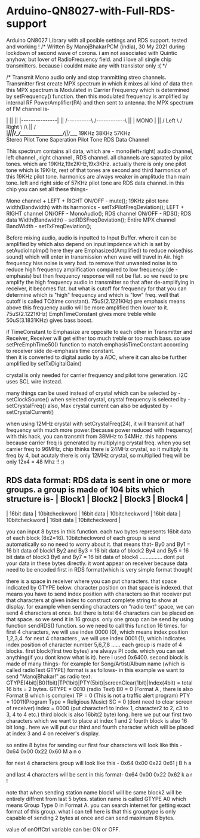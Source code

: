 # Arduino-QN8027-with-Full-RDS-support
Arduino QN8027 Library with all posible settings and RDS support. tested and working !
/*
 Written By ManojBhakarPCM (india), 30 My 2021 during lockdown of second wave of corona.
 i am not associated with Quintic anyhow, but lover of RadioFrequency field.
 and i love all single chip transmitters. because i couldnt make any with transistor only :(
*/

/* Transmit Mono audio only and stop tranmitting streo channels.
Transmitter first create MPX spectrum in which it mixes all kind of data
then this MPX spectrum is Modulated in Carrier Frequency which is determined by setFrequency() function.
then this modulated frequency is amplified by internal RF PowerAmplifier(PA) and then sent to antenna.
the MPX spectrum of FM channel is-

|                  ||                                          ||
|---------------|  ||    /----------\     /------------\       ||
|	   MONO		    |  ||   /  Left      \   /    Right     \   /\ || /\
|_______________|__||__/______________\_/________________\_/__\||/__\__
				 19KHz				  38KHz					  57KHz				 
			Stereo Pilot Tone   Saperation Pilot Tone     RDS Data Channel

This spectrum contains all data, which are - mono(left+right) audio channel, left channel , right channel , RDS channel.
all  channels are saprated by pilot tones. which are 19KHz,19x2KHz,19x3KHz.
actually there is only one pilot tone which is 19KHz, rest of that tones are second and third harmonics of this 19KHz pilot tone.
harmonics are always weaker in amplitude than main tone.
left and right side of 57KHz pilot tone are RDS data channel.
in this chip you can set all these things-

Mono channel + LEFT + RIGHT ON/OFF 					         - mute();
19KHz pilot tone width(Bandwidth) with its harmonics - setTxPilotFreqDeviation();
LEFT + RIGHT channel ON/OFF       				           - MonoAudio();
RDS channel ON/OFF									                 - RDS();
RDS data Width(Bandwidth)							               - setRDSFreqDeviation();
Entire MPX channel BandWidth						             - setTxFreqDeviation();

Before mixing audio, audio is inputted to Input Buffer. where it can be amplified by which also depend on input impdence which is set by setAudioInpImp()
here they are Emphasized(Amplified) to reduce noise(hiss sound) which will enter in transmission when wave will travel in Air.
high frequency hiss noise is very bad.
to remove that unwanted noise is to reduce high frequency amplification compared to low frequency.(de - emphasis)
but then frequency response will not be flat. so we need to pre amplify the high frequency audio in transmitter so that after de-amplifying in receiver,
it becomes flat. but what is cutoff for frequency for that you can determine which is "high" frequency and which is "low" freq.
well that cutoff is called TC(time constant).
75uS(2.1221KHz) pre emphasis means above this frequency audio will be more amplified then lower to it.
75uS(2.1221KHz) EmphTimeConstant gives more treble while 50uS(3.1831KHz) gives bass boost.

if TimeConstant to Emphasize are opposite to each other in Transmitter and Receiver, Receiver will get either too much treble or too much bass.
so use setPreEmphTime50()  function to match emphasisTimeConstant according to receiver side de-emphasis time constant.  
then it is converted to digital audio by a ADC, where it can also be further amplified by setTxDigitalGain()

crystal is only needed for carrier frequency and pilot tone generation. I2C uses SCL wire instead.

many things can be used instead of crystal which can be selected by - setClockSource()
when selected crystal, crystal frequency is selected by 			      - setCrystalFreq()
also, Max crystal current can also be adjusted by 					        - setCrystalCurrent()

when using 12MHz crystal with setCrystalFreq(24), it will transmit at half frequency with much more power.(because power reduced with frequency)
with this hack, you can transmit from 38MHz to 54MHz. this happens because carrier freq is generated by multiplying crystal freq.
when you set carrier freq to 96MHz, chip thinks there is 24MHz crystal, so it multiply its freq by 4, but acutaly there is only 12MHz crystal,
so multiplied freq will be only 12x4 = 48 Mhz !! :)

RDS data format:
RDS data is sent in one or more groups. a group is made of 104 bits which structure is-
|			        Block1    				|			            Block2				|			            Block3				|			Block4				            |
---------------------------------------------------------------------------------------------------------------------------------
|  16bit data |  10bitcheckword	|  16bit data |  10bitcheckword	|  16bit data |  10bitcheckword	|  16bit data |  10bitcheckword	|

you can input 8 bytes in this function.
each two bytes represents 16bit data of each block (8x2=16). 10bitcheckword of each group is send automatically so no need to worry about it.
that means that-
By0 and By1 = 16 bit data of block1
By2 and By3 = 16 bit data of block2
By4 and By5 = 16 bit data of block3
By6 and By7 = 16 bit data of block4
...............
dont put your data in these bytes directly. it wont appear on receiver because data need to be encoded first in RDS format(which is very simple format though)

there is a space in receiver where you can put characters. that space indicated by GTYPE below. character position on that space is indexed.
that means you have to send index position with characters so that receiver put that characters at given index to construct complete string to show at display.
for example when sending characters  on "radio text" space, we can send 4 characters at once. but there is total 64 characters can be placed on that space.
so we send it in 16 groups. only one group can be send by using function sendRDS() function. so we need to call this function 16 times.
for first 4 characters, we will use index 0000 (0), which means index position 1,2,3,4.
for next 4 characters , we will use index 0001 (1), which indicates index position of character number 5,6,7,8
......
each group is made of 4 blocks.
first block(first two bytes) are always PI code. which you can set anything(if you dont know what is it). here i used 0x6400.
second block is made of many things- for example for Song/Artist/Album name (which is called radioText GTYPE) format is as follows- 
in this example we want to send "ManojBhakar!" as radio text.
GTYPE(4bit)|B0(1bit)|TP(1bit)|PTY(5bit)|screenClear(1bit)|Index(4bit) = total 16 bits = 2 bytes.
GTYPE = 0010 (radio Text)
B0    = 0    (Format A , there is also Format B which is complex)
TP    = 0 	 (This is not a traffic alert program)
PTY   = 10011(Program Type = Religious Music)
SC    = 0    (dont need to clear screen of receiver)
index = 0000 (put character1 to index 1, character2 to 2, c3 to 3, 4 to 4 etc.)
third block is also 16bit(2 byte) long. here we put our first two characters which we want to place at index 1 and 2
fourth block is also 16 bit long . here we will put our third and fourth character which will be placed at index 3 and 4 on receiver's display.

so entire 8 bytes for sending our first four characters will look like this -
0x64 0x00 0x22 0x60  M  a  n  o

for next 4 characters group will look like this -
0x64 0x00 0x22 0x61  j  B  h  a

and last 4 characters will be sent in this format-
0x64 0x00 0x22 0x62  k  a  r  !

note that when sending station name block1 will be same block2 will be entirely diffrent from last 5 bytes.
station name is called GTYPE A0 which means Group Type 0 in Format A. you can search internet for getting exact format of this group.
what i can tell here is that this grouptype is only capable of sending 2 bytes at once and can send maximum 8 bytes.


 
value of onOffCtrl variable can be:  ON or OFF.
